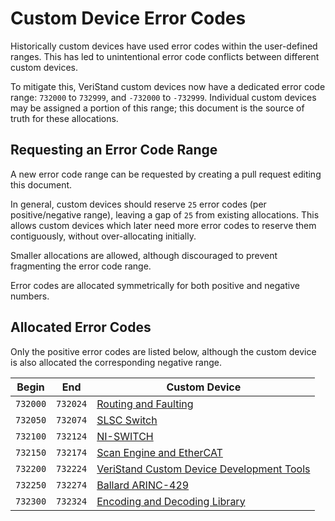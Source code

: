 # Custom Device Error Codes

Historically custom devices have used error codes within the user-defined ranges.
This has led to unintentional error code conflicts between different custom devices.

To mitigate this, VeriStand custom devices now have a dedicated error code range: `732000` to `732999`, and `-732000` to `-732999`.
Individual custom devices may be assigned a portion of this range; this document is the source of truth for these allocations.

## Requesting an Error Code Range

A new error code range can be requested by creating a pull request editing this document.

In general, custom devices should reserve `25` error codes (per positive/negative range), leaving a gap of `25` from existing allocations.
This allows custom devices which later need more error codes to reserve them contiguously, without over-allocating initially.

Smaller allocations are allowed, although discouraged to prevent fragmenting the error code range.

Error codes are allocated symmetrically for both positive and negative numbers.

## Allocated Error Codes

Only the positive error codes are listed below, although the custom device is also allocated the corresponding negative range.

| Begin    | End      | Custom Device |
|----------|----------|---------------|
| `732000` | `732024` | [Routing and Faulting](https://github.com/ni/niveristand-routing-and-faulting-custom-device) |
| `732050` | `732074` | [SLSC Switch](https://github.com/ni/niveristand-routing-and-faulting-custom-device) |
| `732100` | `732124` | [NI-SWITCH](https://github.com/ni/niveristand-routing-and-faulting-custom-device) |
| `732150` | `732174` | [Scan Engine and EtherCAT](https://github.com/ni/niveristand-scan-engine-ethercat-custom-device) |
| `732200` | `732224` | [VeriStand Custom Device Development Tools](https://github.com/ni/niveristand-custom-device-development-tools) |
| `732250` | `732274` | [Ballard ARINC-429](https://github.com/ni/niveristand-ballard-arinc429-custom-device) |
| `732300` | `732324` | [Encoding and Decoding Library](https://github.com/ni/niveristand-ballard-arinc429-custom-device/tree/main/Source/Encoding%20and%20Decoding) |

